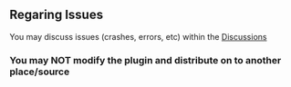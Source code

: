 ## Regaring Issues
You may discuss issues (crashes, errors, etc) within the [Discussions](https://github.com/Teamkiller324/Xstats/discussions)

### You may NOT modify the plugin and distribute on to another place/source
